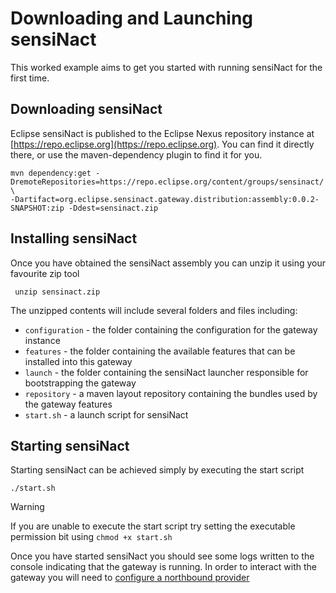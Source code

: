 # Downloading and Launching sensiNact

This worked example aims to get you started with running sensiNact for the first time.

## Downloading sensiNact

Eclipse sensiNact is published to the Eclipse Nexus repository instance at [https://repo.eclipse.org](https://repo.eclipse.org). You can find it directly there, or use the maven-dependency plugin to find it for you.

    mvn dependency:get -DremoteRepositories=https://repo.eclipse.org/content/groups/sensinact/ \
    -Dartifact=org.eclipse.sensinact.gateway.distribution:assembly:0.0.2-SNAPSHOT:zip -Ddest=sensinact.zip

## Installing sensiNact

Once you have obtained the sensiNact assembly you can unzip it using your favourite zip tool

     unzip sensinact.zip

The unzipped contents will include several folders and files including:

* `configuration` - the folder containing the configuration for the gateway instance
* `features` - the folder containing the available features that can be installed into this gateway
* `launch` - the folder containing the sensiNact launcher responsible for bootstrapping the gateway
* `repository` - a maven layout repository containing the bundles used by the gateway features
* `start.sh` - a launch script for sensiNact

## Starting sensiNact

Starting sensiNact can be achieved simply by executing the start script

    ./start.sh

> [!WARNING]
> If you are unable to execute the start script try setting the executable permission bit using `chmod +x start.sh`

Once you have started sensiNact you should see some logs written to the console indicating that the gateway is running. In order to interact with the gateway you will need to [configure a northbound provider](Configuring.md)
